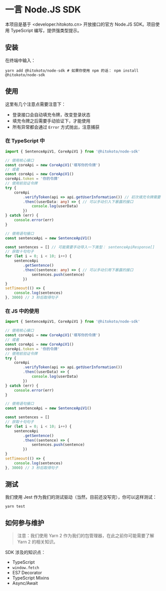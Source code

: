 # 一言 Node.JS SDK

本项目是基于 <developer.hitokoto.cn> 开放接口的官方 Node.JS SDK。项目使用 TypeScript 编写，提供强类型提示。

## 安装

在终端中输入：

```shell
yarn add @hitokoto/node-sdk # 如果你使用 npm 的话： npm install @hitokoto/node-sdk
```

## 使用

这里有几个注意点需要注意下：

* 登录接口会自动填充令牌，改变登录状态  
* 填充令牌之后需要手动验证下，才能使用  
* 所有异常都会通过 `Error` 方式抛出，注意捕获

### 在 TypeScript 中

```ts
import { SentenceApiV1, CoreApiV1 } from '@hitokoto/node-sdk'

// 使用核心接口
const coreApi = new CoreApiV1('填写你的令牌')
// 或者
const coreApi = new CoreApiV1()
coreApi.token = '你的令牌'
// 使用前验证令牌
try {
    coreApi
        .verifyToken(api => api.getUserInformation()) // 初次填充令牌需要认证，之后就不易了
        .then((userData: any) => { // 可以手动引入下暴露的接口
            console.log(userData)
        })
} catch (err) {
    console.error(err)
}

// 使用语句接口
const sentenceApi = new SentenceApiV1()

const sentences = [] // 可能需要手动导入一下类型： sentenceApiResponse[]
// 获取十句句子
for (let i = 0; i < 10; i++) {
    sentenceApi
        .getSentence()
        .then((sentence: any) => { // 可以手动引用下暴露的接口
            sentences.push(sentence)
        })
}
setTimeout(() => {
    console.log(sentences)
}, 3000) // 3 秒后取得句子
```

### 在 JS 中的使用

```js
import { SentenceApiV1, CoreApiV1 } from '@hitokoto/node-sdk'

// 使用核心接口
const coreApi = new CoreApiV1('填写你的令牌')
// 或者
const coreApi = new CoreApiV1()
coreApi.token = '你的令牌'
// 使用前验证令牌
try {
    coreApi
        .verifyToken(api => api.getUserInformation())
        .then((userData) => {
            console.log(userData)
        })
} catch (err) {
    console.error(err)
}

// 使用语句接口
const sentenceApi = new SentenceApiV1()

const sentences = []
// 获取十句句子
for (let i = 0; i < 10; i++) {
    sentenceApi
        .getSentence()
        .then((sentence) => {
            sentences.push(sentence)
        })
}
setTimeout(() => {
    console.log(sentences)
}, 3000) // 3 秒后取得句子
```

## 测试

我们使用 Jest 作为我们的测试驱动（当然，目前还没写完），你可以这样测试：

```shell
yarn test
```

## 如何参与维护

> 注意：我们使用 Yarn 2 作为我们的包管理器，在此之前你可能需要了解 Yarn 2 的相关知识。  

SDK 涉及的知识点：

* TypeScript
* `window.fetch`
* ES7 Decorator
* TypeScript Mixins
* Async/Await
